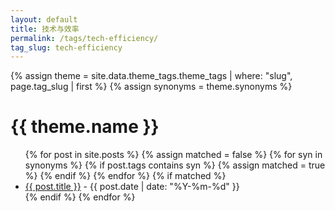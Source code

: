 ```yaml
---
layout: default
title: 技术与效率
permalink: /tags/tech-efficiency/
tag_slug: tech-efficiency
---
```


{% assign theme = site.data.theme_tags.theme_tags | where: "slug", page.tag_slug | first %}
{% assign synonyms = theme.synonyms %}

# {{ theme.name }}

<ul>
{% for post in site.posts %}
  {% assign matched = false %}
  {% for syn in synonyms %}
    {% if post.tags contains syn %}
      {% assign matched = true %}
    {% endif %}
  {% endfor %}
  {% if matched %}
    <li><a href="{{ post.url }}">{{ post.title }}</a> - {{ post.date | date: "%Y-%m-%d" }}</li>
  {% endif %}
{% endfor %}
</ul>